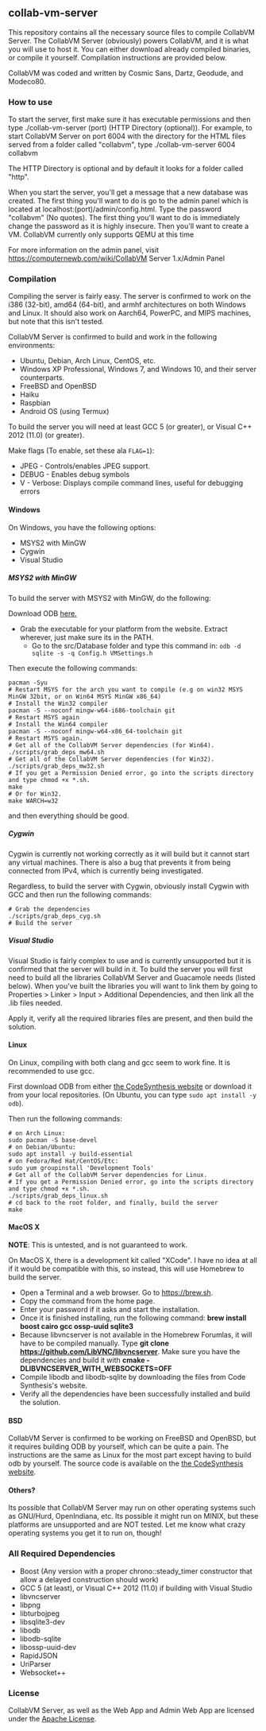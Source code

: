 ## collab-vm-server
This repository contains all the necessary source files to compile CollabVM Server. The CollabVM Server (obviously) powers CollabVM, and it is what you will use to host it. You can either download already compiled binaries, or compile it yourself. Compilation instructions are provided below. 

CollabVM was coded and written by Cosmic Sans, Dartz, Geodude, and Modeco80.

### How to use
To start the server, first make sure it has executable permissions and then type ./collab-vm-server (port) (HTTP Directory (optional)). For example, to start CollabVM Server on port 6004 with the directory for the HTML files served from a folder called "collabvm", type ./collab-vm-server 6004 collabvm 

The HTTP Directory is optional and by default it looks for a folder called "http".

When you start the server, you'll get a message that a new database was created. The first thing you'll want to do is go to the admin panel which is located at localhost:(port)/admin/config.html. Type the password "collabvm" (No quotes). The first thing you'll want to do is immediately change the password as it is highly insecure. Then you'll want to create a VM. CollabVM currently only supports QEMU at this time 

For more information on the admin panel, visit https://computernewb.com/wiki/CollabVM Server 1.x/Admin Panel

### Compilation
Compiling the server is fairly easy. The server is confirmed to work on the i386 (32-bit), amd64 (64-bit), and armhf architectures on both Windows and Linux. It should also work on Aarch64, PowerPC, and MIPS machines, but note that this isn't tested.

CollabVM Server is confirmed to build and work in the following environments:

* Ubuntu, Debian, Arch Linux, CentOS, etc. 
* Windows XP Professional, Windows 7, and Windows 10, and their server counterparts.
* FreeBSD and OpenBSD
* Haiku
* Raspbian 
* Android OS (using Termux)

To build the server you will need at least GCC 5 (or greater), or Visual C++ 2012 (11.0) (or greater).

Make flags (To enable, set these ala `FLAG=1`):

- JPEG - Controls/enables JPEG support.
- DEBUG - Enables debug symbols
- V - Verbose: Displays compile command lines, useful for debugging errors

#### Windows
On Windows, you have the following options:
* MSYS2 with MinGW
* Cygwin
* Visual Studio

##### MSYS2 with MinGW 
To build the server with MSYS2 with MinGW, do the following: 

Download ODB [here.](http://www.codesynthesis.com/products/odb/download.xhtml)
 - Grab the executable for your platform from the website. Extract wherever, just make sure its in the PATH.
	 - Go to the src/Database folder and type this command in: `odb -d sqlite -s -q Config.h VMSettings.h`

Then execute the following commands:
```
pacman -Syu
# Restart MSYS for the arch you want to compile (e.g on win32 MSYS MinGW 32bit, or on Win64 MSYS MinGW x86_64)
# Install the Win32 compiler
pacman -S --noconf mingw-w64-i686-toolchain git
# Restart MSYS again
# Install the Win64 compiler
pacman -S --noconf mingw-w64-x86_64-toolchain git
# Restart MSYS again.
# Get all of the CollabVM Server dependencies (for Win64).
./scripts/grab_deps_mw64.sh
# Get all of the CollabVM Server dependencies (for Win32).
./scripts/grab_deps_mw32.sh
# If you get a Permission Denied error, go into the scripts directory and type chmod +x *.sh.
make
# Or for Win32.
make WARCH=w32
```

and then everything should be good.

##### Cygwin 
Cygwin is currently not working correctly as it will build but it cannot start any virtual machines. There is also a bug that prevents it from being connected from IPv4, which is currently being investigated.

Regardless, to build the server with Cygwin, obviously install Cygwin with GCC and then run the following commands:

```
# Grab the dependencies 
./scripts/grab_deps_cyg.sh
# Build the server 
```

##### Visual Studio 
Visual Studio is fairly complex to use and is currently unsupported but it is confirmed that the server will build in it. To build the server you will first need to build all the libraries CollabVM Server and Guacamole needs (listed below). When you've built the libraries you will want to link them by going to Properties > Linker > Input > Additional Dependencies, and then link all the .lib files needed. 

Apply it, verify all the required libraries files are present, and then build the solution.

#### Linux 
On Linux, compiling with both clang and gcc seem to work fine. It is recommended to use gcc. 

First download ODB from either [the CodeSynthesis website](http://www.codesynthesis.com/products/odb/download.xhtml) or download it from your local repositories. (On Ubuntu, you can type `sudo apt install -y odb`).

Then run the following commands:

```
# on Arch Linux:
sudo pacman -S base-devel
# on Debian/Ubuntu:
sudo apt install -y build-essential
# on Fedora/Red Hat/CentOS/Etc:
sudo yum groupinstall 'Development Tools'
# Get all of the CollabVM Server dependencies for Linux.
# If you get a Permission Denied error, go into the scripts directory and type chmod +x *.sh.
./scripts/grab_deps_linux.sh
# cd back to the root folder, and finally, build the server 
make
```

#### MacOS X
**NOTE**: This is untested, and is not guaranteed to work.

On MacOS X, there is a development kit called "XCode". I have no idea at all if it would be compatible with this, so instead, this will use Homebrew to build the server.

- Open a Terminal and a web browser. Go to https://brew.sh.
- Copy the command from the home page.
- Enter your password if it asks and start the installation.
- Once it is finished installing, run the following command: **brew install boost cairo gcc ossp-uuid sqlite3**
- Because libvncserver is not available in the Homebrew Forumlas, it will have to be compiled manually. Type **git clone https://github.com/LibVNC/libvncserver**. Make sure you have the dependencies and build it with **cmake -DLIBVNCSERVER_WITH_WEBSOCKETS=OFF**
- Compile libodb and libodb-sqlite by downloading the files from Code Synthesis's website.
- Verify all the dependencies have been successfully installed and build the solution.


#### BSD
CollabVM Server is confirmed to be working on FreeBSD and OpenBSD, but it requires building ODB by yourself, which can be quite a pain. The instructions are the same as Linux for the most part except having to build odb by yourself. The source code is available on the [the CodeSynthesis website](http://www.codesynthesis.com/products/odb/download.xhtml).

####  Others?
Its possible that CollabVM Server may run on other operating systems such as GNU/Hurd, OpenIndiana, etc. Its possible it might run on MINIX, but these platforms are unsupported and are NOT tested. Let me know what crazy operating systems you get it to run on, though!

### All Required Dependencies
* Boost (Any version with a proper chrono::steady_timer constructor that allow a delayed construction should work)
* GCC 5 (at least), or Visual C++ 2012 (11.0) if building with Visual Studio
* libvncserver 
* libpng
* libturbojpeg
* libsqlite3-dev
* libodb
* libodb-sqlite
* libossp-uuid-dev
* RapidJSON
* UriParser
* Websocket++

### License
CollabVM Server, as well as the Web App and Admin Web App are licensed under the [Apache License](https://www.apache.org/licenses/LICENSE-2.0).
